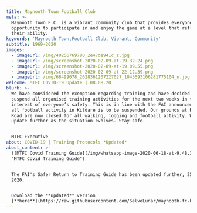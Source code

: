 ```yaml
---
title: Maynooth Town Football Club
meta: >-
  Maynooth Town F.C. is a vibrant community club that provides everyone with the
  opportunity to participate in and enjoy the game at a level that reflects
  their ability.
keywords: 'Maynooth Town,Football Club, Vibrant, Community'
subtitle: 1969-2020
images:
  - imageUrl: /img/40256769780_2e47de941c_z.jpg
  - imageUrl: /img/screenshot-2020-02-09-at-19.32.24.png
  - imageUrl: /img/screenshot-2020-02-09-at-19.09.55.png
  - imageUrl: /img/screenshot-2020-02-09-at-22.12.39.png
  - imageUrl: /img/68499078_2628361207227027_1045693106281775104_n.jpg
welcome: MTFC COVID-19 Update | 08.08.20
blurb: >-
  We have considered the exemption regarding training and have decided to
  suspend all organised training activities for the next two weeks in the
  interest of everyone’s safety. This is in line with the FAI announcement that
  all football activity in Kildare is to be suspended. Our grounds at Rathcoffey
  Road are now closed for all walking, jogging and football activity. We will
  update further as the situation evolves. Stay safe.


  MTFC Executive
about: COVID-19 | Training Protocols *Updated*
about_content: >-
  ![MTFC Covid Training Guide](/img/whatsapp-image-2020-06-18-at-9.48.37-am.jpeg
  "MTFC Covid Training Guide")


  The FAI's Safer Return to Training Guide has been updated further, 25 June
  2020.


  Download the **updated** version
  [**here**](https://raw.githubusercontent.com/SalvoLunar/maynooth-fc-hugo/master/site/static/img/fai-updated-return-to-training-protocol-2nd-edition.pdf)**.**
---
```


